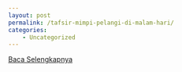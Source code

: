```yaml
---
layout: post
permalink: /tafsir-mimpi-pelangi-di-malam-hari/
categories:
    - Uncategorized
---
```


[Baca Selengkapnya](/05)